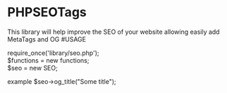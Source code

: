 # PHPSEOTags
This library will help improve the SEO of your website allowing easily add MetaTags and OG
#USAGE

require_once('library/seo.php'); <br>
$functions = new functions; <br>
$seo = new SEO;<br>

example $seo->og_title("Some title");
